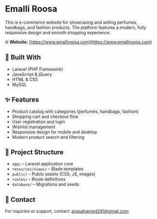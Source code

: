 # Emalli Roosa

This is e-commerce website for showcasing and selling perfumes, handbags, and fashion products. The platform features a modern, fully responsive design and smooth shopping experience.

🌐 **Website:** [https://www.emalliroosa.com](https://www.emalliroosa.com)

## 🚀 Built With

- Laravel (PHP Framework)
- JavaScript & jQuery
- HTML & CSS
- MySQL

## ✨ Features

- Product catalog with categories (perfumes, handbags, fashion)
- Shopping cart and checkout flow
- User registration and login
- Wishlist management
- Responsive design for mobile and desktop
- Modern product search and filtering

## 📂 Project Structure

- `app/` – Laravel application core
- `resources/views/` – Blade templates
- `public/` – Public assets (CSS, JS, images)
- `routes/` – Route definitions
- `database/` – Migrations and seeds

## 📧 Contact

For inquiries or support, contact: [anasahamed241@gmail.com](mailto:your-anasahamed241@gmail.com)

